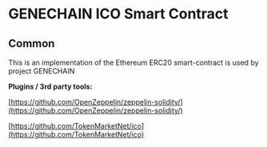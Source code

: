 # GENECHAIN ICO Smart Contract

## Common

This is an implementation of the Ethereum ERC20 smart-contract is used by project GENECHAIN

<b>Plugins / 3rd party tools:</b>

[https://github.com/OpenZeppelin/zeppelin-solidity/](https://github.com/OpenZeppelin/zeppelin-solidity/)

[https://github.com/TokenMarketNet/ico](https://github.com/TokenMarketNet/ico)